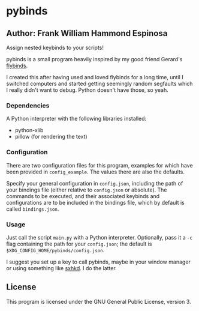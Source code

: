 # pybinds
## Author: Frank William Hammond Espinosa
Assign nested keybinds to your scripts!

pybinds is a small program heavily inspired by my good friend Gerard's [flybinds](https://git.ricebes.cat/flybinds/file/README.md.html).

I created this after having used and loved flybinds for a long time, until I switched computers and started getting seemingly random segfaults which I really didn't want to debug. Python doesn't have those, so yeah.

### Dependencies
A Python interpreter with the following libraries installed:

- python-xlib
- pillow (for rendering the text)

### Configuration
There are two configuration files for this program, examples for which have been provided in `config_example`. The values there are also the defaults.

Specify your general configuration in `config.json`, including the path of your bindings file (either relative to `config.json` or absolute). The commands to be executed, and their associated keybinds and configurations are to be included in the bindings file, which by default is called `bindings.json`.

### Usage
Just call the script `main.py` with a Python interpreter. Optionally, pass it a `-c` flag containing the path for your `config.json`; the default is `$XDG_CONFIG_HOME/pybinds/config.json`.

I suggest you set up a key to call pybinds, maybe in your window manager or using something like [sxhkd](https://github.com/baskerville/sxhkd). I do the latter.

## License
This program is licensed under the GNU General Public License, version 3.
